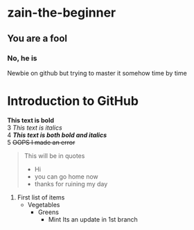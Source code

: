 # zain-the-beginner
## You are a fool
### No, he is
Newbie on github but trying to master it somehow time by time
# Introduction to GitHub
**This text is bold**\
3 *This text is italics*\
4 ***This text is both bold and italics***\
5 ~~OOPS I made an error~~
> This will be in quotes
> * Hi
> * you can go home now
> * thanks for ruining my day
1. First list of items
   - Vegetables
      - Greens
        - Mint
Its an update in 1st branch
